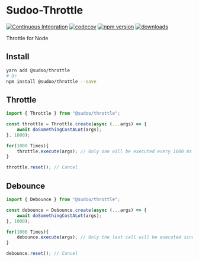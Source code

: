 # Sudoo-Throttle

[![Continuous Integration](https://github.com/SudoDotDog/Sudoo-Throttle/actions/workflows/ci.yml/badge.svg)](https://github.com/SudoDotDog/Sudoo-Throttle/actions/workflows/ci.yml)
[![codecov](https://codecov.io/gh/SudoDotDog/Sudoo-Throttle/branch/master/graph/badge.svg)](https://codecov.io/gh/SudoDotDog/Sudoo-Throttle)
[![npm version](https://badge.fury.io/js/%40sudoo%2Fthrottle.svg)](https://www.npmjs.com/package/@sudoo/throttle)
[![downloads](https://img.shields.io/npm/dm/@sudoo/throttle.svg)](https://www.npmjs.com/package/@sudoo/throttle)

Throttle for Node

## Install

```sh
yarn add @sudoo/throttle
# Or
npm install @sudoo/throttle --save
```

## Throttle

```ts
import { Throttle } from "@sudoo/throttle";

const throttle = Throttle.create(async (...args) => {
    await doSomethingCostALot(args);
}, 1000);

for(1000 Times){
    throttle.execute(args); // Only one will be executed every 1000 ms
}

throttle.reset(); // Cancel
```

## Debounce

```ts
import { Debounce } from "@sudoo/throttle";

const debounce = Debounce.create(async (...args) => {
    await doSomethingCostALot(args);
}, 1000);

for(1000 Times){
    debounce.execute(args); // Only the last call will be executed since all action called within 1000 ms
}

debounce.reset(); // Cancel
```
